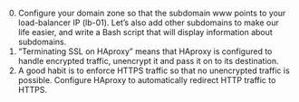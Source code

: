0. Configure your domain zone so that the subdomain www points to your load-balancer IP (lb-01). Let’s also add other subdomains to make our life easier, and write a Bash script that will display information about subdomains.
1. “Terminating SSL on HAproxy” means that HAproxy is configured to handle encrypted traffic, unencrypt it and pass it on to its destination.
2. A good habit is to enforce HTTPS traffic so that no unencrypted traffic is possible. Configure HAproxy to automatically redirect HTTP traffic to HTTPS.
